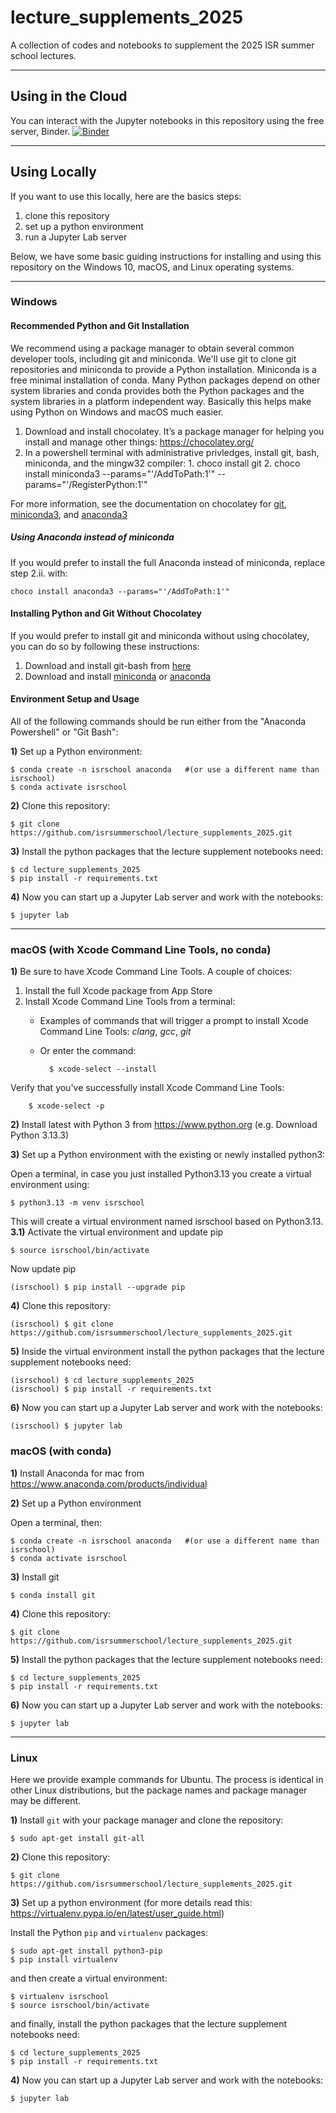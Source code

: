 # lecture_supplements_2025
A collection of codes and notebooks to supplement the 2025 ISR summer school lectures.

___

## Using in the Cloud
You can interact with the Jupyter notebooks in this repository using the free server, Binder. [![Binder](https://mybinder.org/badge_logo.svg)](https://mybinder.org/v2/gh/isrsummerschool/lecture_supplements_2025/main)
___

## Using Locally

If you want to use this locally, here are the basics steps:
1. clone this repository
2. set up a python environment
3. run a Jupyter Lab server

Below, we have some basic guiding instructions for installing and using this repository on the Windows 10, macOS, and Linux operating systems.

___

### Windows
#### Recommended Python and Git Installation
We recommend using a package manager to obtain several common developer tools, including git and miniconda. We'll use git to clone git repositories and miniconda to provide a Python installation. Miniconda is a free minimal installation of conda. Many Python packages depend on other system libraries and conda provides both the Python packages and the system libraries in a platform independent way. Basically this helps make using Python on Windows and macOS much easier.
1.    Download and install chocolatey. It’s a package manager for helping you install and manage other things: https://chocolatey.org/
2.    In a powershell terminal with administrative privledges, install git, bash, miniconda, and the mingw32 compiler:
    1. choco install git
    2. choco install miniconda3 --params="'/AddToPath:1'" --params="'/RegisterPython:1'"

For more information, see the documentation on chocolatey for [git](https://community.chocolatey.org/packages/git), [miniconda3](https://community.chocolatey.org/packages/miniconda3), and [anaconda3](https://community.chocolatey.org/packages/anaconda3)

##### Using Anaconda instead of miniconda
If you would prefer to install the full Anaconda instead of miniconda, replace step 2.ii. with:
```
choco install anaconda3 --params="'/AddToPath:1'"
```
#### Installing Python and Git Without Chocolatey
If you would prefer to install git and miniconda without using chocolatey, you can do so by following these instructions:
1. Download and install git-bash from [here](https://gitforwindows.org/)
2. Download and install [miniconda](https://docs.conda.io/en/latest/miniconda.html) or [anaconda](https://www.anaconda.com/products/individual-b)

#### Environment Setup and Usage
All of the following commands should be run either from the "Anaconda Powershell" or "Git Bash":

**1)** Set up a Python environment:

    $ conda create -n isrschool anaconda   #(or use a different name than isrschool)
    $ conda activate isrschool

**2)** Clone this repository:

    $ git clone https://github.com/isrsummerschool/lecture_supplements_2025.git

**3)** Install the python packages that the lecture supplement notebooks need:

    $ cd lecture_supplements_2025
    $ pip install -r requirements.txt

**4)** Now you can start up a Jupyter Lab server and work with the notebooks:

    $ jupyter lab

___

### macOS (with Xcode Command Line Tools, no conda)

**1)** Be sure to have Xcode Command Line Tools. A couple of choices:
1. Install the full Xcode package from App Store
2. Install Xcode Command Line Tools from a terminal:
    - Examples of commands that will trigger a prompt to install Xcode Command Line Tools: *clang*, *gcc*, *git*
    - Or enter the command:

            $ xcode-select --install

Verify that you've successfully install Xcode Command Line Tools:

        $ xcode-select -p

**2)** Install latest with Python 3 from https://www.python.org  (e.g. Download Python 3.13.3)

**3)** Set up a Python environment with the existing or newly installed python3:

Open a terminal, in case you just installed Python3.13 you create a virtual environment using:

    $ python3.13 -m venv isrschool

This will create a virtual environment named isrschool based on Python3.13.
**3.1)** Activate the virtual environment and update pip

    $ source isrschool/bin/activate
Now update pip

    (isrschool) $ pip install --upgrade pip
    
**4)** Clone this repository:

    (isrschool) $ git clone https://github.com/isrsummerschool/lecture_supplements_2025.git
    
**5)** Inside the virtual environment install the python packages that the lecture supplement notebooks need:

    (isrschool) $ cd lecture_supplements_2025
    (isrschool) $ pip install -r requirements.txt

**6)** Now you can start up a Jupyter Lab server and work with the notebooks:

    (isrschool) $ jupyter lab


### macOS (with conda)

**1)** Install Anaconda for mac from https://www.anaconda.com/products/individual

**2)** Set up a Python environment

Open a terminal, then:

    $ conda create -n isrschool anaconda   #(or use a different name than isrschool)
    $ conda activate isrschool
    
**3)** Install git

    $ conda install git 
    
**4)** Clone this repository:

    $ git clone https://github.com/isrsummerschool/lecture_supplements_2025.git
    
**5)** Install the python packages that the lecture supplement notebooks need:

    $ cd lecture_supplements_2025
    $ pip install -r requirements.txt


**6)** Now you can start up a Jupyter Lab server and work with the notebooks:

    $ jupyter lab

___

### Linux

Here we provide example commands for Ubuntu. The process is identical in other Linux distributions, but the package names and package manager may be different.

**1)** Install ``git`` with your package manager and clone the repository:

    $ sudo apt-get install git-all

**2)** Clone this repository:

    $ git clone https://github.com/isrsummerschool/lecture_supplements_2025.git
    
**3)** Set up a python environment (for more details read this: https://virtualenv.pypa.io/en/latest/user_guide.html)

Install the Python ``pip`` and ``virtualenv`` packages:

    $ sudo apt-get install python3-pip
    $ pip install virtualenv
    
and then create a virtual environment:

    $ virtualenv isrschool
    $ source isrschool/bin/activate
    
and finally, install the python packages that the lecture supplement notebooks need:

    $ cd lecture_supplements_2025
    $ pip install -r requirements.txt

**4)** Now you can start up a Jupyter Lab server and work with the notebooks:

    $ jupyter lab
